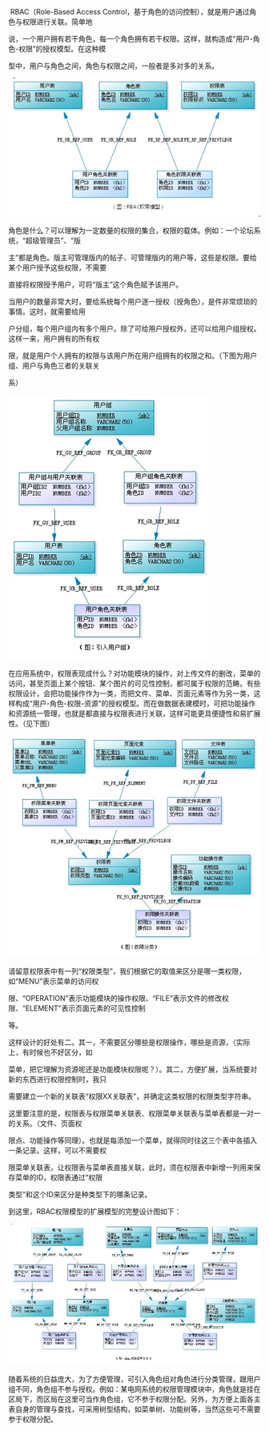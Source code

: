 ​		RBAC（Role-Based Access Control，基于角色的访问控制），就是用户通过角色与权限进行关联。简单地

说，一个用户拥有若干角色，每一个角色拥有若干权限。这样，就构造成“用户-角色-权限”的授权模型。在这种模

型中，用户与角色之间，角色与权限之间，一般者是多对多的关系。

![](img/5-1.png)

​		角色是什么？可以理解为一定数量的权限的集合，权限的载体。例如：一个论坛系统，“超级管理员”、“版

主”都是角色。版主可管理版内的帖子、可管理版内的用户等，这些是权限。要给某个用户授予这些权限，不需要

直接将权限授予用户，可将“版主”这个角色赋予该用户。  

​		当用户的数量非常大时，要给系统每个用户逐一授权（授角色），是件非常烦琐的事情。这时，就需要给用

户分组，每个用户组内有多个用户。除了可给用户授权外，还可以给用户组授权。这样一来，用户拥有的所有权

限，就是用户个人拥有的权限与该用户所在用户组拥有的权限之和。（下图为用户组、用户与角色三者的关联关

系）

![](img/5-2.png)

​		在应用系统中，权限表现成什么？对功能模块的操作，对上传文件的删改，菜单的访问，甚至页面上某个按钮、某个图片的可见性控制，都可属于权限的范畴。有些权限设计，会把功能操作作为一类，而把文件、菜单、页面元素等作为另一类，这样构成“用户-角色-权限-资源”的授权模型。而在做数据表建模时，可把功能操作和资源统一管理，也就是都直接与权限表进行关联，这样可能更具便捷性和易扩展性。（见下图）

![](img/5-3.png)

​		请留意权限表中有一列“权限类型”，我们根据它的取值来区分是哪一类权限，如“MENU”表示菜单的访问权

限、“OPERATION”表示功能模块的操作权限、“FILE”表示文件的修改权限、“ELEMENT”表示页面元素的可见性控制

等。 

​		这样设计的好处有二。其一，不需要区分哪些是权限操作，哪些是资源，（实际上，有时候也不好区分，如

菜单，把它理解为资源呢还是功能模块权限呢？）。其二，方便扩展，当系统要对新的东西进行权限控制时，我只

需要建立一个新的关联表“权限XX关联表”，并确定这类权限的权限类型字符串。

​		这里要注意的是，权限表与权限菜单关联表、权限菜单关联表与菜单表都是一对一的关系。（文件、页面权

限点、功能操作等同理）。也就是每添加一个菜单，就得同时往这三个表中各插入一条记录。这样，可以不需要权

限菜单关联表，让权限表与菜单表直接关联，此时，须在权限表中新增一列用来保存菜单的ID，权限表通过“权限

类型”和这个ID来区分是种类型下的哪条记录。

到这里，RBAC权限模型的扩展模型的完整设计图如下：

![](img/5-4.png)

随着系统的日益庞大，为了方便管理，可引入角色组对角色进行分类管理，跟用户组不同，角色组不参与授权。例如：某电网系统的权限管理模块中，角色就是挂在区局下，而区局在这里可当作角色组，它不参于权限分配。另外，为方便上面各主表自身的管理与查找，可采用树型结构，如菜单树、功能树等，当然这些可不需要参于权限分配。

 